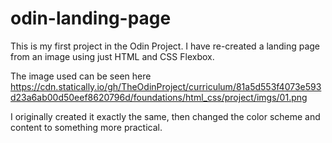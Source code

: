 # odin-landing-page

This is my first project in the Odin Project. I have re-created a landing page from an image using just HTML and CSS Flexbox.

The image used can be seen here
https://cdn.statically.io/gh/TheOdinProject/curriculum/81a5d553f4073e593d23a6ab00d50eef8620796d/foundations/html_css/project/imgs/01.png

I originally created it exactly the same, then changed the color scheme and content to something more practical.